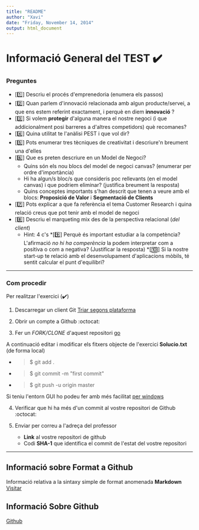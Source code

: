 ```yaml
---
title: "README"
author: "Xavi"
date: "Friday, November 14, 2014"
output: html_document
---
```



# Informació General del TEST :heavy_check_mark:


### Preguntes
* [:one:] Descriu el procés d'emprenedoria (enumera els passos)
* [:two:] Quan parlem d'innovació relacionada amb algun producte/servei, a que ens estem referint exactament, i perquè en diem **innovació** ?
* [:three:] Si volem **protegir** d'alguna manera el nostre negoci (i que addicionalment posi barreres a d'altres competidors) què recomanes?
* [:four:] Quina utilitat te l'anàlisi PEST i que vol dir?
* [:five:] Pots enumerar tres tècniques de creativitat i descriure'n breument una d'elles
* [:six:] Que es preten descriure en un Model de Negoci?
  + Quins són els nou blocs del model de negoci canvas? (enumerar per ordre d'importància)
  + Hi ha algun/s bloc/s que consideris poc rellevants (en el model canvas) i que podriem eliminar? (justifica breument la resposta)
  + Quins conceptes importants s'han descrit que tenen a veure amb el blocs: **Proposició de Valor** i **Segmentació de Clients**
* [:seven:] Pots explicar a que fa referència el tema Customer Research i quina relació creus que pot tenir amb el model de negoci
* [:eight:] Descriu el marqueting mix des de la perspectiva relacional (_del client_)
  + Hint: 4 c's
*[:nine:] Perquè és important estudiar a la competència? L'afirmació _no hi ha comperència_ la podem interpretar com a positiva o com a negativa? (Justificar la resposta)
*[:keycap_ten:] Si la nostre start-up te relació amb el desenvolupament d'aplicacions mòbils, té sentit calcular el punt d'equilibri?
---


### Com procedir
Per realitzar l'exercici (:heavy_check_mark:)

1. Descarregar un client Git [Triar segons plataforma](http://git-scm.com/download)

2. Obrir un compte a Github :octocat:

3. Fer un _FORK/CLONE_ d'aquest repositori [go](https://github.com/xavi101/EmpInnUPC/)

A continuació editar i modificar els fitxers objecte de l'exercici **Solucio.txt** (de forma local)

  + > $ git add .
  + > $ git commit -m "first commit"
  + > $ git push -u origin master

Si teniu l'entorn GUI ho podeu fer amb més facilitat [per windows](https://windows.github.com/)


4. Verificar que hi ha més d'un commit al vostre repositori de Github :octocat:

5. Enviar per correu a l'adreça del professor
   + **Link** al vostre repositori de github
   + Codi **SHA-1** que identifica el commit de l'estat del vostre repositori
 
---

## Informació sobre Format a Github

Informació relativa a la sintaxy simple de format anomenada **Markdown** [Visitar](http://rmarkdown.rstudio.com/RMarkdownReferenceGuide.pdf)

## Informació Sobre Github
[Github](http://git-scm.com/doc)



